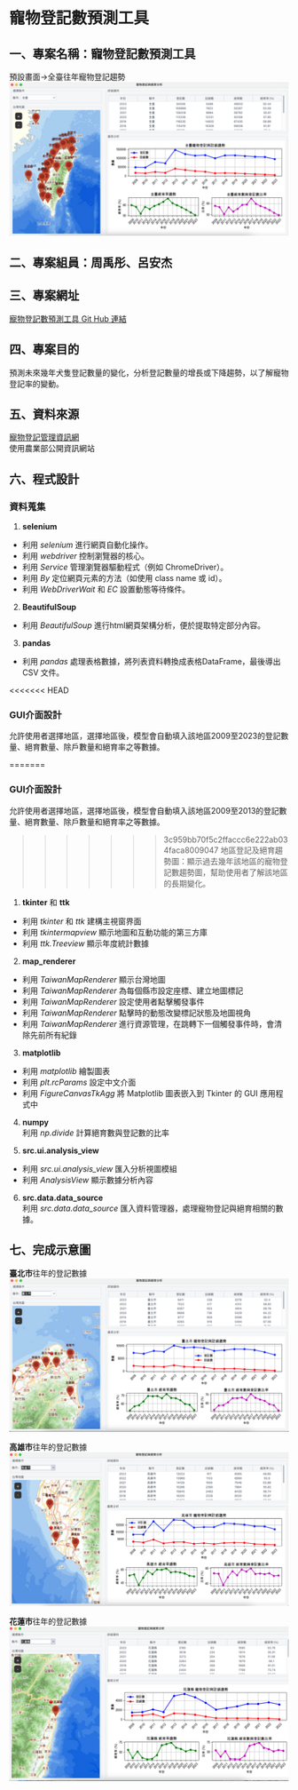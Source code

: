 # 寵物登記數預測工具  
## 一、專案名稱：寵物登記數預測工具 
預設畫面->全臺往年寵物登記趨勢
![專案/README_img/截圖 2024-11-25 上午8.53.49.png](https://github.com/joy273609/python_windows/blob/main/%E5%B0%88%E6%A1%88/README_img/%E6%88%AA%E5%9C%96%202024-11-25%20%E4%B8%8A%E5%8D%888.53.49.png?raw=true)
## 二、專案組員：周禹彤、呂安杰  
## 三、專案網址  
[寵物登記數預測工具 Git Hub 連結](https://github.com/roberthsu2003/__2024_09_04_tvdi__/tree/main/%E5%AD%B8%E5%93%A1%E4%BD%9C%E6%A5%AD/%E5%AF%B5%E7%89%A9%E7%99%BB%E8%A8%98%E6%95%B8%E9%A0%90%E6%B8%AC%E5%B7%A5%E5%85%B7_%E5%91%A8%E7%A6%B9%E5%BD%A4%E3%80%81%E5%91%82%E5%AE%89%E6%9D%B0)

## 四、專案目的  
預測未來幾年犬隻登記數量的變化，分析登記數量的增長或下降趨勢，以了解寵物登記率的變動。

## 五、資料來源  
[寵物登記管理資訊網](https://www.pet.gov.tw/Web/O302.aspx)  
使用農業部公開資訊網站  

## 六、程式設計  
### 資料蒐集  
1. **selenium**   
* 利用 *selenium* 進行網頁自動化操作。
* 利用 *webdriver* 控制瀏覽器的核心。
* 利用 *Service* 管理瀏覽器驅動程式（例如 ChromeDriver）。
* 利用 *By* 定位網頁元素的方法（如使用 class name 或 id）。
* 利用 *WebDriverWait* 和 *EC* 設置動態等待條件。

2. **BeautifulSoup**  
* 利用 *BeautifulSoup* 進行html網頁架構分析，便於提取特定部分內容。

3. **pandas**  
* 利用 *pandas* 處理表格數據，將列表資料轉換成表格DataFrame，最後導出 CSV 文件。

<<<<<<< HEAD
### GUI介面設計
允許使用者選擇地區，選擇地區後，模型會自動填入該地區2009至2023的登記數量、絕育數量、除戶數量和絕育率之等數據。  
  
=======
### GUI介面設計  
允許使用者選擇地區，選擇地區後，模型會自動填入該地區2009至2013的登記數量、絕育數量、除戶數量和絕育率之等數據。  
>>>>>>> 3c959bb70f5c2ffaccc6e222ab034faca8009047
地區登記及絕育趨勢圖：顯示過去幾年該地區的寵物登記數趨勢圖，幫助使用者了解該地區的長期變化。  

1. **tkinter** 和 **ttk**  
 * 利用 *tkinter* 和 *ttk* 建構主視窗界面
 * 利用 *tkintermapview*  顯示地圖和互動功能的第三方庫
 * 利用 *ttk.Treeview* 顯示年度統計數據

2. **map_renderer**  
 * 利用 *TaiwanMapRenderer* 顯示台灣地圖
 * 利用 *TaiwanMapRenderer* 為每個縣市設定座標、建立地圖標記
 * 利用 *TaiwanMapRenderer* 設定使用者點擊觸發事件
 * 利用 *TaiwanMapRenderer* 點擊時的動態改變標記狀態及地圖視角
 * 利用 *TaiwanMapRenderer* 進行資源管理，在跳轉下一個觸發事件時，會清除先前所有紀錄

3. **matplotlib**    
 * 利用 *matplotlib* 繪製圖表
 * 利用 *plt.rcParams* 設定中文介面
 * 利用 *FigureCanvasTkAgg* 將 Matplotlib 圖表嵌入到 Tkinter 的 GUI 應用程式中

4. **numpy**  
利用 *np.divide* 計算絕育數與登記數的比率

5. **src.ui.analysis_view**  
 * 利用 *src.ui.analysis_view* 匯入分析視圖模組
 * 利用 *AnalysisView* 顯示數據分析內容

6. **src.data.data_source**   
利用 *src.data.data_source* 匯入資料管理器，處理寵物登記與絕育相關的數據。


## 七、完成示意圖 
**臺北市**往年的登記數據
![觀看**臺北市**往年的登記數據](https://github.com/joy273609/python_windows/blob/main/%E5%B0%88%E6%A1%88/README_img/%E6%88%AA%E5%9C%96%202024-11-25%20%E4%B8%8A%E5%8D%888.54.48.png?raw=true)  

**高雄市**往年的登記數據
![觀看**高雄市**往年的登記數據](https://github.com/joy273609/python_windows/blob/main/%E5%B0%88%E6%A1%88/README_img/%E6%88%AA%E5%9C%96%202024-11-25%20%E4%B8%8A%E5%8D%888.55.07.png?raw=true)  

**花蓮市**往年的登記數據
![觀看**花蓮市**往年的登記數據](https://github.com/joy273609/python_windows/blob/main/%E5%B0%88%E6%A1%88/README_img/%E6%88%AA%E5%9C%96%202024-11-25%20%E4%B8%8B%E5%8D%889.07.10.png?raw=true)  

